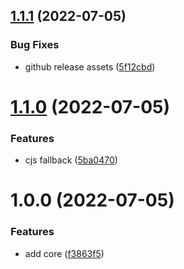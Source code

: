 ## [1.1.1](https://github.com/xg4/git/compare/v1.1.0...v1.1.1) (2022-07-05)


### Bug Fixes

* github release assets ([5f12cbd](https://github.com/xg4/git/commit/5f12cbddd66dc3d7e18c5ee45b0d8a3b4c627566))

# [1.1.0](https://github.com/xg4/git/compare/v1.0.0...v1.1.0) (2022-07-05)


### Features

* cjs fallback ([5ba0470](https://github.com/xg4/git/commit/5ba0470568111ec21a2ae8e2174485ee797b1a5f))

# 1.0.0 (2022-07-05)


### Features

* add core ([f3863f5](https://github.com/xg4/git/commit/f3863f594aa8b1ff8db3431884b6991130efa6c5))
